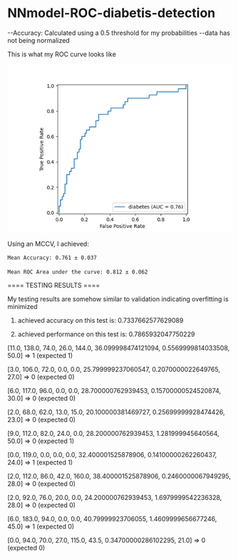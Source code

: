 # NNmodel-ROC-diabetis-detection

--Accuracy: Calculated using a 0.5 threshold for my probabilities
--data has not being normalized

This is what my ROC curve looks like

![roc curve.png](roc%20curve.png)

Using an MCCV, I achieved:

    Mean Accuracy: 0.761 ± 0.037

    Mean ROC Area under the curve: 0.812 ± 0.062

==== TESTING RESULTS ====

My testing results are somehow similar to validation indicating overfitting is minimized 

 1. achieved accuracy on this test is: 0.7337662577629089 


 
 2. achieved performance on this test is: 0.7865932047750229 

[11.0, 138.0, 74.0, 26.0, 144.0, 36.099998474121094, 0.5569999814033508, 50.0] => 1 (expected 1)

[3.0, 106.0, 72.0, 0.0, 0.0, 25.799999237060547, 0.2070000022649765, 27.0] => 0 (expected 0)

[6.0, 117.0, 96.0, 0.0, 0.0, 28.700000762939453, 0.15700000524520874, 30.0] => 0 (expected 0)

[2.0, 68.0, 62.0, 13.0, 15.0, 20.100000381469727, 0.25699999928474426, 23.0] => 0 (expected 0)

[9.0, 112.0, 82.0, 24.0, 0.0, 28.200000762939453, 1.281999945640564, 50.0] => 0 (expected 1)

[0.0, 119.0, 0.0, 0.0, 0.0, 32.400001525878906, 0.14100000262260437, 24.0] => 1 (expected 1)

[2.0, 112.0, 86.0, 42.0, 160.0, 38.400001525878906, 0.2460000067949295, 28.0] => 0 (expected 0)

[2.0, 92.0, 76.0, 20.0, 0.0, 24.200000762939453, 1.6979999542236328, 28.0] => 0 (expected 0)

[6.0, 183.0, 94.0, 0.0, 0.0, 40.79999923706055, 1.4609999656677246, 45.0] => 1 (expected 0)

[0.0, 94.0, 70.0, 27.0, 115.0, 43.5, 0.34700000286102295, 21.0] => 0 (expected 0)